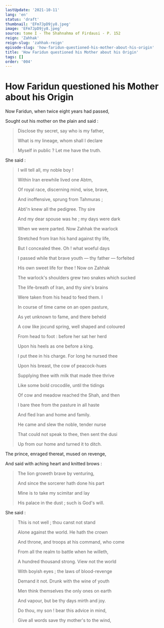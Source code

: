 ```yaml
---
lastUpdate: '2021-10-11'
lang: 'en'
status: 'draft'
thumbnail: 'EFm7JpD9jy8.jpeg'
image: 'EFm7JpD9jy8.jpeg'
source: tome I - The Shahnahma of Firdausi - P. 152
reign: 'Zahhak'
reign-slug: 'zahhak-reign'
episode-slug: 'how-faridun-questioned-his-mother-about-his-origin'
title: 'How Faridun questioned his Mother about his Origin'
tags: []
order: '004'
---
```


<!-- LTeX: language=en -->

# How Faridun questioned his Mother about his Origin

Now Faridun, when twice eight years had passed,

Sought out his mother on the plain and said :

> Disclose thy secret, say who is my father,
>
> What is my lineage, whom shall I declare
>
> Myself in public ? Let me have the truth.

She said :

> I will tell all, my noble boy !
>
> Within Iran erewhile lived one Abtm,
>
> Of royal race, discerning mind, wise, brave,
>
> And inoffensive, sprung from Tahmuras ;
>
> Abti'n knew all the pedigree. Thy sire
>
> And my dear spouse was he ; my days were dark
>
> When we were parted. Now Zahhak the warlock
>
> Stretched from Iran his hand against thy life,
>
> But I concealed thee. Oh ! what woeful days
>
> I passed while that brave youth — thy father — forfeited
>
> His own sweet life for thee ! Now on Zahhak
>
> The warlock's shoulders grew two snakes which sucked
>
> The life-breath of Iran, and thy sire's brains
>
> Were taken from his head to feed them. I
>
> In course of time came on an open pasture,
>
> As yet unknown to fame, and there beheld
>
> A cow like jocund spring, well shaped and coloured
>
> From head to foot : before her sat her herd
>
> Upon his heels as one before a king.
>
> I put thee in his charge. For long he nursed thee
>
> Upon his breast, the cow of peacock-hues
>
> Supplying thee with milk that made thee thrive
>
> Like some bold crocodile, until the tidings
>
> Of cow and meadow reached the Shah, and then
>
> I bare thee from the pasture in all haste
>
> And fled Iran and home and family.
>
> He came and slew the noble, tender nurse
>
> That could not speak to thee, then sent the dusi
>
> Up from our home and turned it to ditch.

The prince, enraged thereat, mused on revenge,

And said with aching heart and knitted brows :

> The lion groweth brave by venturing,
>
> And since the sorcerer hath done his part
>
> Mine is to take my scimitar and lay
>
> His palace in the dust ; such is God's will.

She said :

> This is not well ; thou canst not stand
>
> Alone against the world. He hath the crown
>
> And throne, and troops at his command, who come
>
> From all the realm to battle when he willeth,
>
> A hundred thousand strong. View not the world
>
> With boyish eyes ; the laws of blood-revenge
>
> Demand it not. Drunk with the wine of youth
>
> Men think themselves the only ones on earth
>
> And vapour, but be thy days mirth and joy.
>
> Do thou, my son ! bear this advice in mind,
>
> Give all words save thy mother's to the wind,

